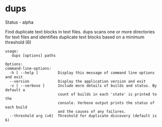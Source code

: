 dups
====

Status - alpha

Find duplicate text blocks in text files. dups scans one or more directories for text files and identifies duplicate text blocks based on a minimum threshold (6)
```
usage:
   dups [options] paths

Options:
command-line-options:
  -h [ --help ]         Display this message of command line options and exit
  --version             Display the application version and exit
  -v [ --verbose ]      Include more details of builds and status. By default a
                        count of builds in each 'state' is printed to the 
                        console. Verbose output prints the status of each build
                        and the causes of any failures.
  --threshold arg (=6)  Threshold for duplicate discovery (default is 6)
```
